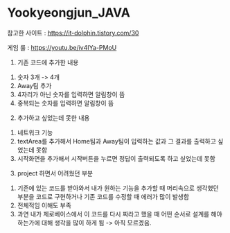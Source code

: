 # Yookyeongjun_JAVA

참고한 사이트 : https://it-dolphin.tistory.com/30

게임 룰 : https://youtu.be/iv4IYa-PMoU

1. 기존 코드에 추가한 내용
  1) 숫자 3개 -> 4개
  2) Away팀 추가
  3) 4자리가 아닌 숫자를 입력하면 알림창이 뜸
  4) 중복되는 숫자를 입력하면 알림창이 뜸

2. 추가하고 싶었는데 못한 내용
  1) 네트워크 기능
  2) textArea를 추가해서 Home팀과 Away팀이 입력하는 값과 그 결과를 출력하고 싶었는데 못함
  3) 시작화면을 추가해서 시작버튼을 누르면 정답이 출력되도록 하고 싶었는데 못함
  
3. project 하면서 어려웠던 부분
  1) 기존에 있는 코드를 받아와서 내가 원하는 기능을 추가할 때 머리속으로 생각했던 부분을 코드로 구현하거나 기존 코드를 수정할 때
  에러가 많이 발생함
  2) 전체적임 이해도 부족
  3) 과연 내가 제로베이스에서 이 코드를 다시 짜라고 했을 때 어떤 순서로 설계를 해야하는가에 대해 생각을 많이 하게 됨 -> 아직 모르겠음.

